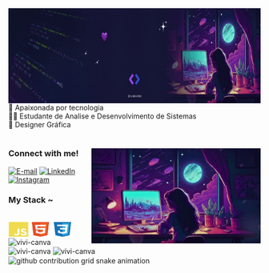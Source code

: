 

 <img align="right" alt="" height="190px" src="Viviene diniz.gif">


#


<br>💜 Apaixonada por tecnologia 
<br>👩‍💻 Estudante de Analise e Desenvolvimento de Sistemas
<br>🤩 Designer Gráfica



#

  <img align="right" alt="" height="190px" src="Let a mesmerizing lofi aesthetic gif transport you to a world of neon lights and nostalgia, perfectly complementing your vintage style_.jpeg">

  <h3 align="left">Connect with me!</h3>
 
<div> 

  [![E-mail](https://img.shields.io/badge/-Email-000?style=for-the-badge&logo=microsoft-outlook&logoColor=FF00F6&color:FFF)](mailto:vivienediniz@gmail.com)
[![LinkedIn](https://img.shields.io/badge/-LinkedIn-000?style=for-the-badge&logo=linkedin&logoColor=FF00F6&color:FFF)](https://www.linkedin.com/in/vivienediniz/)
[![Instagram](https://img.shields.io/badge/-Instagram-000?style=for-the-badge&logo=instagram&logoColor=FF00F6&color:FFF)](https://www.instagram.com/viviene.diniiz/)

<h3 align="left">My Stack ~</h3>

<div style="display: inline_block"><br>
  <img align="center" alt="vivi-Js" height="30" width="40" src="https://raw.githubusercontent.com/devicons/devicon/master/icons/javascript/javascript-plain.svg">
  <img align="center" alt="vivi-HTML" height="30" width="40" src="https://raw.githubusercontent.com/devicons/devicon/master/icons/html5/html5-original.svg">
  <img align="center" alt="vivi-CSS" height="30" width="40" src="https://raw.githubusercontent.com/devicons/devicon/master/icons/css3/css3-original.svg">
  <img align="center" alt="vivi-canva" height="30" width="40" src="https://cdn.jsdelivr.net/gh/devicons/devicon@latest/icons/canva/canva-original.svg" />
  <img align="center" alt="vivi-canva" height="30" width="40" src="https://cdn.jsdelivr.net/gh/devicons/devicon@latest/icons/photoshop/photoshop-original.svg" />
   <img align="center" alt="vivi-canva" height="30" width="40"src="https://cdn.jsdelivr.net/gh/devicons/devicon@latest/icons/illustrator/illustrator-plain.svg" />

</div>

   <picture align="center">
  <source media="(prefers-color-scheme: dark)" srcset="https://raw.githubusercontent.com/mari4souza/mari4souza/output/github-contribution-grid-snake-dark.svg">
  <source media="(prefers-color-scheme: light)" srcset="https://raw.githubusercontent.com/mari4souza/mari4souza/output/github-contribution-grid-snake-dark.svg">
  <img align="center" alt="github contribution grid snake animation" src="https://raw.githubusercontent.com/mari4souza/vivienediniiz/output/github-contribution-grid-snake.svg">
</picture>

  
  
</div>

